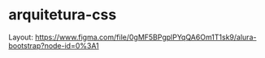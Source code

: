 # arquitetura-css

Layout: https://www.figma.com/file/0gMF5BPgplPYqQA6Om1T1sk9/alura-bootstrap?node-id=0%3A1